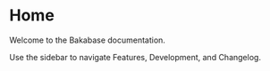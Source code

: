 # Home

Welcome to the Bakabase documentation.

Use the sidebar to navigate Features, Development, and Changelog.
